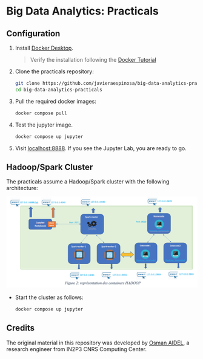 
# Big Data Analytics: Practicals

## Configuration

1. Install [Docker Desktop](https://www.docker.com/products/docker-desktop/). 

    > Verify the installation following the [Docker Tutorial](https://docs.docker.com/get-started/#start-the-tutorial)

2. Clone the practicals repository:

    ```sh
    git clone https://github.com/javieraespinosa/big-data-analytics-practicals.git
    cd big-data-analytics-practicals
    ```

3. Pull the required docker images:

    ```sh
    docker compose pull
    ```

4. Test the jupyter image. 

    ```sh
    docker compose up jupyter
    ```

5. Visit [localhost:8888](http://localhost:8888). If you see the Jupyter Lab, you are ready to go.

## Hadoop/Spark Cluster

The practicals assume a Hadoop/Spark cluster with the following architecture: 

![cluster architecture](./cluster-architecture.png)

* Start the cluster as follows:

    ```sh
    docker compose up jupyter
    ```

## Credits

The original material in this repository was developed by [Osman AIDEL](https://annuaire.in2p3.fr/54-8735/osman-aidel), a research engineer from IN2P3 CNRS Computing Center.
